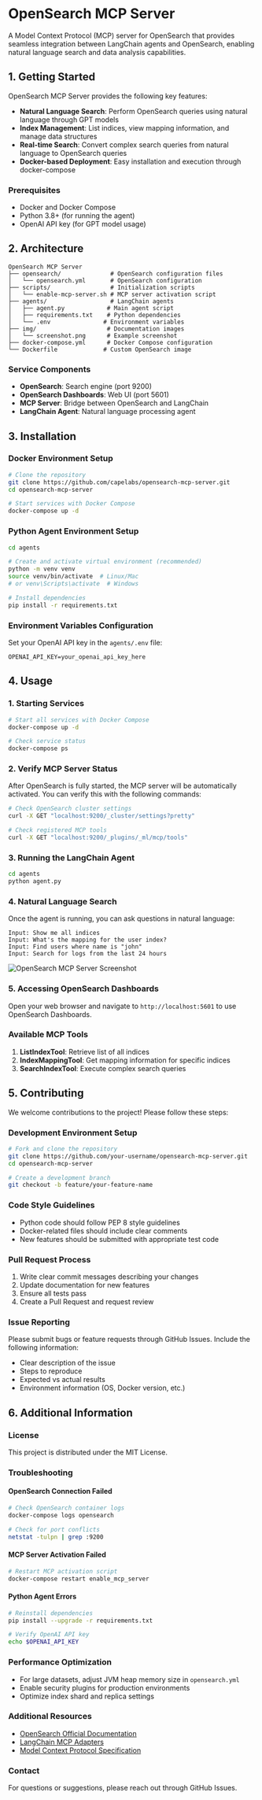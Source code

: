 # OpenSearch MCP Server

A Model Context Protocol (MCP) server for OpenSearch that provides seamless integration between LangChain agents and OpenSearch, enabling natural language search and data analysis capabilities.

## 1. Getting Started

OpenSearch MCP Server provides the following key features:

- **Natural Language Search**: Perform OpenSearch queries using natural language through GPT models
- **Index Management**: List indices, view mapping information, and manage data structures
- **Real-time Search**: Convert complex search queries from natural language to OpenSearch queries
- **Docker-based Deployment**: Easy installation and execution through docker-compose

### Prerequisites

- Docker and Docker Compose
- Python 3.8+ (for running the agent)
- OpenAI API key (for GPT model usage)

## 2. Architecture

```
OpenSearch MCP Server
├── opensearch/              # OpenSearch configuration files
│   └── opensearch.yml       # OpenSearch configuration
├── scripts/                 # Initialization scripts
│   └── enable-mcp-server.sh # MCP server activation script
├── agents/                  # LangChain agents
│   ├── agent.py            # Main agent script
│   ├── requirements.txt    # Python dependencies
│   └── .env               # Environment variables
├── img/                    # Documentation images
│   └── screenshot.png      # Example screenshot
├── docker-compose.yml      # Docker Compose configuration
└── Dockerfile             # Custom OpenSearch image
```

### Service Components

- **OpenSearch**: Search engine (port 9200)
- **OpenSearch Dashboards**: Web UI (port 5601)
- **MCP Server**: Bridge between OpenSearch and LangChain
- **LangChain Agent**: Natural language processing agent

## 3. Installation

### Docker Environment Setup

```bash
# Clone the repository
git clone https://github.com/capelabs/opensearch-mcp-server.git
cd opensearch-mcp-server

# Start services with Docker Compose
docker-compose up -d
```

### Python Agent Environment Setup

```bash
cd agents

# Create and activate virtual environment (recommended)
python -m venv venv
source venv/bin/activate  # Linux/Mac
# or venv\Scripts\activate  # Windows

# Install dependencies
pip install -r requirements.txt
```

### Environment Variables Configuration

Set your OpenAI API key in the `agents/.env` file:

```env
OPENAI_API_KEY=your_openai_api_key_here
```

## 4. Usage

### 1. Starting Services

```bash
# Start all services with Docker Compose
docker-compose up -d

# Check service status
docker-compose ps
```

### 2. Verify MCP Server Status

After OpenSearch is fully started, the MCP server will be automatically activated. You can verify this with the following commands:

```bash
# Check OpenSearch cluster settings
curl -X GET "localhost:9200/_cluster/settings?pretty"

# Check registered MCP tools
curl -X GET "localhost:9200/_plugins/_ml/mcp/tools"
```

### 3. Running the LangChain Agent

```bash
cd agents
python agent.py
```

### 4. Natural Language Search

Once the agent is running, you can ask questions in natural language:

```
Input: Show me all indices
Input: What's the mapping for the user index?
Input: Find users where name is "john"
Input: Search for logs from the last 24 hours
```

![OpenSearch MCP Server Screenshot](img/screenshot.png)

### 5. Accessing OpenSearch Dashboards

Open your web browser and navigate to `http://localhost:5601` to use OpenSearch Dashboards.

### Available MCP Tools

1. **ListIndexTool**: Retrieve list of all indices
2. **IndexMappingTool**: Get mapping information for specific indices
3. **SearchIndexTool**: Execute complex search queries

## 5. Contributing

We welcome contributions to the project! Please follow these steps:

### Development Environment Setup

```bash
# Fork and clone the repository
git clone https://github.com/your-username/opensearch-mcp-server.git
cd opensearch-mcp-server

# Create a development branch
git checkout -b feature/your-feature-name
```

### Code Style Guidelines

- Python code should follow PEP 8 style guidelines
- Docker-related files should include clear comments
- New features should be submitted with appropriate test code

### Pull Request Process

1. Write clear commit messages describing your changes
2. Update documentation for new features
3. Ensure all tests pass
4. Create a Pull Request and request review

### Issue Reporting

Please submit bugs or feature requests through GitHub Issues. Include the following information:

- Clear description of the issue
- Steps to reproduce
- Expected vs actual results
- Environment information (OS, Docker version, etc.)

## 6. Additional Information

### License

This project is distributed under the MIT License.

### Troubleshooting

#### OpenSearch Connection Failed
```bash
# Check OpenSearch container logs
docker-compose logs opensearch

# Check for port conflicts
netstat -tulpn | grep :9200
```

#### MCP Server Activation Failed
```bash
# Restart MCP activation script
docker-compose restart enable_mcp_server
```

#### Python Agent Errors
```bash
# Reinstall dependencies
pip install --upgrade -r requirements.txt

# Verify OpenAI API key
echo $OPENAI_API_KEY
```

### Performance Optimization

- For large datasets, adjust JVM heap memory size in `opensearch.yml`
- Enable security plugins for production environments
- Optimize index shard and replica settings

### Additional Resources

- [OpenSearch Official Documentation](https://opensearch.org/docs/)
- [LangChain MCP Adapters](https://github.com/langchain-ai/langchain-mcp-adapters)
- [Model Context Protocol Specification](https://modelcontextprotocol.io/)

### Contact

For questions or suggestions, please reach out through GitHub Issues.
